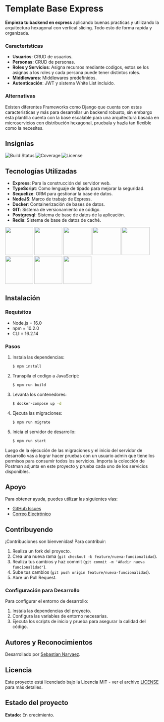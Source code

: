 # Template Base Express

**Empieza tu backend en express** aplicando buenas practicas y utilizando la arquitectura hexagonal con vertical slicing. Todo esto de forma rapida y organizada.

### Características
- **Usuarios**: CRUD de usuarios.
- **Personas**: CRUD de personas.
- **Roles y Servicios**: Asigna recursos mediante codigos, estos se los asignas a los roles y cada persona puede tener distintos roles.
- **Middlewares**: Middlewares predefinidos.
- **Autenticación**: JWT y sistema White List incluido.

### Alternativas
Existen diferentes Frameworks como Django que cuenta con estas caracteristicas y más para desarrollar un backend robusto, sin embargo esta plantilla cuenta con la base escalable para una arquitectura basada en microservicios con distribución hexagonal, pruebala y hazla tan flexible como la necesites.

## Insignias

![Build Status](https://img.shields.io/badge/build-passing-brightgreen)
![Coverage](https://img.shields.io/badge/coverage-100%25-brightgreen)
![License](https://img.shields.io/badge/license-MIT-blue)

## Tecnologías Utilizadas
- **Express**: Para la construcción del servidor web.
- **TypeScript**: Como lenguaje de tipado para mejorar la seguridad.
- **Sequelize**: ORM para gestionar la base de datos.
- **NodeJS**: Marco de trabajo de Express.
- **Docker**: Containerización de bases de datos.
- **GIT**: Sistema de versionamiento de código.
- **Postgresql**: Sistema de base de datos de la aplicación.
- **Redis**: Sistema de base de datos de caché.

<p align="left">
  <img src="https://github.com/user-attachments/assets/b2972b29-f40e-488a-aadd-ef4372659a4e" width="auto" height="90">
  <img src="https://github.com/user-attachments/assets/13496a22-10a0-4e91-8ec2-7286f43ee6e3" width="auto" height="90">
  <img src="https://github.com/user-attachments/assets/3824bcf1-0ba3-4881-a7d1-1bd2f0434b12" width="auto" height="90">
  <img src="https://github.com/user-attachments/assets/6271bef9-24f0-4cd8-bfd9-35999a87021b" width="auto" height="90">
  <img src="https://github.com/user-attachments/assets/4a347abe-6baa-40da-84ad-47e9b81f3017" width="auto" height="90">
  <img src="https://github.com/user-attachments/assets/0e8b5d78-b2e3-441e-9047-216c65683658" width="auto" height="90">
  <img src="https://github.com/user-attachments/assets/07fd9bed-e2a5-4933-af2c-caa359652598" width="auto" height="90">
  <img src="https://github.com/user-attachments/assets/8abd3fce-7bcc-4c24-9a4a-a4d767846f26" width="auto" height="90">
</p>


## Instalación

### Requisitos
- Node.js = 16.0
- npm = 10.2.0
- CLI = 16.2.14

### Pasos
1. Instala las dependencias:
   ```bash
   $ npm install
2. Transpila el codigo a JavaScript:
   ```bash
   $ npm run build
3. Levanta los contenedores:
   ```bash
   $ docker-compose up -d
4. Ejecuta las migraciones:
   ```bash
   $ npm run migrate
5. Inicia el servidor de desarrollo:
   ```bash
   $ npm run start

Luego de la ejecución de las migraciones y el inicio del servidor de desarrollo vas a lograr hacer pruebas con un usuario admin que tiene los permisos para consumir todos los servicios. Importa la colección de Postman adjunta en este proyecto y prueba cada uno de los servicios disponibles.

## Apoyo

Para obtener ayuda, puedes utilizar las siguientes vías:

- [GitHub Issues](https://github.com/sebastiannarvaez23/template-base-express/issues)
- [Correo Electrónico](narvaezsebas8@gmail.com)

## Contribuyendo

¡Contribuciones son bienvenidas! Para contribuir:

1. Realiza un fork del proyecto.
2. Crea una nueva rama (`git checkout -b feature/nueva-funcionalidad`).
3. Realiza tus cambios y haz commit (`git commit -m 'Añadir nueva funcionalidad'`).
4. Sube tus cambios (`git push origin feature/nueva-funcionalidad`).
5. Abre un Pull Request.

### Configuración para Desarrollo

Para configurar el entorno de desarrollo:

1. Instala las dependencias del proyecto.
2. Configura las variables de entorno necesarias.
3. Ejecuta los scripts de inicio y prueba para asegurar la calidad del código.

## Autores y Reconocimientos

Desarrollado por [Sebastian Narvaez](https://github.com/sebastiannarvaez23).

## Licencia

Este proyecto está licenciado bajo la Licencia MIT - ver el archivo [LICENSE](LICENSE) para más detalles.

## Estado del proyecto

**Estado:** En crecimiento.
